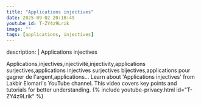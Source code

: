 ```yaml
---
title: "Applications injectives"
date: 2025-09-02 20:18:49 
youtube_id: T-ZY4z9Lrik
image: ""
tags: [applications, injectives]
---
```

description: |
  Applications injectives
  
  
  Applications,injectives,injectivité,injectivity,applications surjectives,applications injectives surjectives bijectives,applications pour gagner de l'argent,applications...
  Learn about 'Applications injectives' from Lakbir Elomari's YouTube channel. This video covers key points and tutorials for better understanding.
{% include youtube-privacy.html id="T-ZY4z9Lrik" %}
